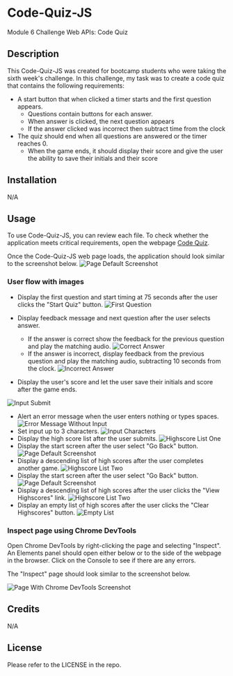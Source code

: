 # Code-Quiz-JS
Module 6 Challenge Web APIs: Code Quiz

## Description 

This Code-Quiz-JS was created for bootcamp students who were taking the sixth week's challenge. In this challenge, my task was to create a code quiz that contains the following requirements:

* A start button that when clicked a timer starts and the first question appears. 
  * Questions contain buttons for each answer.
  * When answer is clicked, the next question appears
  * If the answer clicked was incorrect then subtract time from the clock
* The quiz should end when all questions are answered or the timer reaches 0.
  * When the game ends, it should display their score and give the user the ability to save their initials and their score

## Installation

N/A

## Usage 

To use Code-Quiz-JS,  you can review each file. 
To check whether the application meets critical requirements, open the webpage [Code Quiz](https://qingh2o.github.io/Code-Quiz-JSt/). 

Once the Code-Quiz-JS web page loads, the application should look similar to the screenshot below.
![Page Default Screenshot](./screenshots/default_screen.png)
### User flow with images

* Display the first question and start timing at 75 seconds after the user clicks the "Start Quiz" button.
![First Question](./screenshots/first_question.png)
* Display feedback message and next question after the user selects answer.

    * If the answer is correct show the feedback for the previous question and play the matching audio.
    ![Correct Answer](./screenshots/correct_answer.png)
    * If the answer is incorrect, display feedback from the previous question and play the matching audio, subtracting 10 seconds from the clock.
    ![Incorrect Answer](./screenshots/incorrect_answer.png)
* Display the user's score and let the user save their initials and score after the game ends.

![Input Submit](./screenshots/input_submit.png)
* Alert an error message when the user enters nothing or types spaces.
![Error Message Without Input](./screenshots/error_no_input.png)
* Set input up to 3 characters.
![Input Characters](./screenshots/input_characters.png)
* Display the high score list after the user submits.
![Highscore List One](./screenshots/highscore_screen_one.png)
* Display the start screen after the user select "Go Back" button.
![Page Default Screenshot](./screenshots/default_screen.png)
* Display a descending list of high scores after the user completes another game.
![Highscore List Two](./screenshots/highscore_screen_two.png)
* Display the start screen after the user select "Go Back" button.
![Page Default Screenshot](./screenshots/default_screen.png)
* Display a descending list of high scores after the user clicks the "View Highscores" link.
![Highscore List Two](./screenshots/highscore_screen_two.png)
* Display an empty list of high scores after the user clicks the "Clear Highscores" button.
![Empty List](./screenshots/clear_highscores.png)
### Inspect page using Chrome DevTools

Open Chrome DevTools by right-clicking the page and selecting "Inspect". An Elements panel should open either below or to the side of the webpage in the browser. Click on the Console to see if there are any errors.

The "Inspect" page should look similar to the screenshot below.

![Page With Chrome DevTools Screenshot](./screenshots/inspect_page_dev.png)

## Credits

N/A

## License

Please refer to the LICENSE in the repo.
